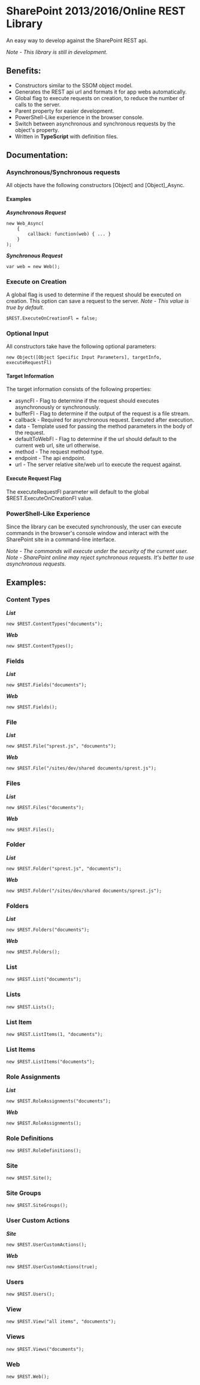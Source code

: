 # SharePoint 2013/2016/Online REST Library
An easy way to develop against the SharePoint REST api.

*Note - This library is still in development.*

## Benefits:
* Constructors similar to the SSOM object model.
* Generates the REST api url and formats it for app webs automatically.
* Global flag to execute requests on creation, to reduce the number of calls to the server.
* Parent property for easier development.
* PowerShell-Like experience in the browser console.
* Switch between asynchronous and synchronous requests by the object's property.
* Written in **TypeScript** with definition files.

## Documentation:
### Asynchronous/Synchronous requests
All objects have the following constructors [Object] and [Object]_Async.

#### Examples
_**Asynchronous Request**_
```
new Web_Async(
    {
        callback: function(web) { ... }
    }
);
```

_**Synchronous Request**_
```
var web = new Web();
```

### Execute on Creation
A global flag is used to determine if the request should be executed on creation. This option can save a request to the server.
*Note - This value is true by default.*
```
$REST.ExecuteOnCreationFl = false;
```

### Optional Input
All constructors take have the following optional parameters:
```
new Object([Object Specific Input Parameters], targetInfo, executeRequestFl)
```

#### Target Information
The target information consists of the following properties:
* asyncFl - Flag to determine if the request should executes asynchronously or synchronously.
* bufferFl - Flag to determine if the output of the request is a file stream.
* callback - Required for asynchronous request. Executed after execution.
* data - Template used for passing the method parameters in the body of the request.
* defaultToWebFl - Flag to determine if the url should default to the current web url, site url otherwise.
* method - The request method type.
* endpoint - The api endpoint.
* url - The server relative site/web url to execute the request against.

#### Execute Request Flag
The executeRequestFl parameter will default to the global $REST.ExecuteOnCreationFl value.

### PowerShell-Like Experience
Since the library can be executed synchronously, the user can execute commands in the browser's console window and interact with the SharePoint site in a command-line interface.

*Note - The commands will execute under the security of the current user.*
*Note - SharePoint online may reject synchronous requests. It's better to use asynchronous requests.*

## Examples:
### Content Types
_**List**_
```
new $REST.ContentTypes("documents");
```

_**Web**_
```
new $REST.ContentTypes();
```

### Fields
_**List**_
```
new $REST.Fields("documents");
```

_**Web**_
```
new $REST.Fields();
```

### File
_**List**_
```
new $REST.File("sprest.js", "documents");
```

_**Web**_
```
new $REST.File("/sites/dev/shared documents/sprest.js");
```

### Files
_**List**_
```
new $REST.Files("documents");
```

_**Web**_
```
new $REST.Files();
```

### Folder
_**List**_
```
new $REST.Folder("sprest.js", "documents");
```

_**Web**_
```
new $REST.Folder("/sites/dev/shared documents/sprest.js");
```

### Folders
_**List**_
```
new $REST.Folders("documents");
```

_**Web**_
```
new $REST.Folders();
```

### List
```
new $REST.List("documents");
```

### Lists
```
new $REST.Lists();
```

### List Item
```
new $REST.ListItems(1, "documents");
```

### List Items
```
new $REST.ListItems("documents");
```

### Role Assignments
_**List**_
```
new $REST.RoleAssignments("documents");
```

_**Web**_
```
new $REST.RoleAssignments();
```

### Role Definitions
```
new $REST.RoleDefinitions();
```

### Site
```
new $REST.Site();
```

### Site Groups
```
new $REST.SiteGroups();
```

### User Custom Actions
_**Site**_
```
new $REST.UserCustomActions();
```

_**Web**_
```
new $REST.UserCustomActions(true);
```

### Users
```
new $REST.Users();
```

### View
```
new $REST.View("all items", "documents");
```

### Views
```
new $REST.Views("documents");
```

### Web
```
new $REST.Web();
```
